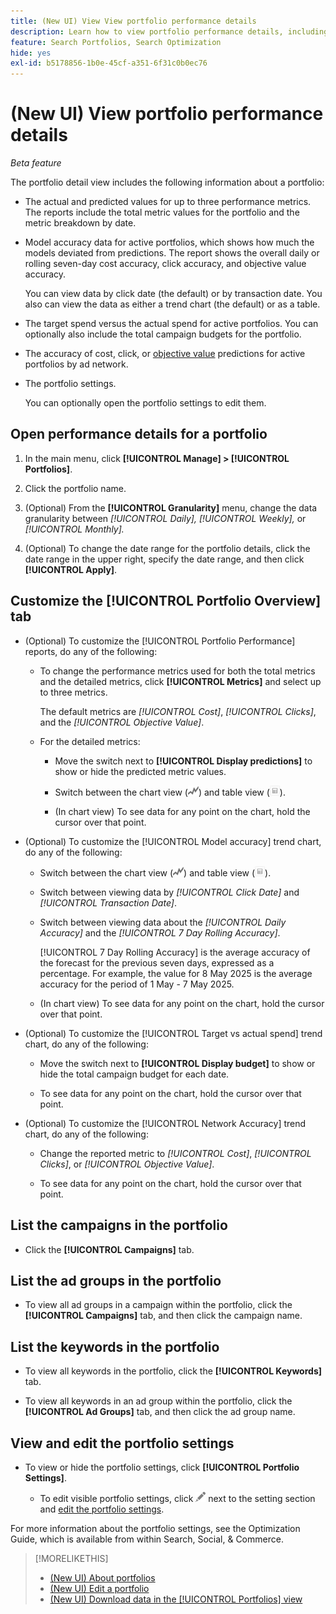 ```yaml
---
title: (New UI) View View portfolio performance details
description: Learn how to view portfolio performance details, including actual and predicted metrics at the portfolio level and for each assigned campaign.
feature: Search Portfolios, Search Optimization
hide: yes
exl-id: b5178856-1b0e-45cf-a351-6f31c0b0ec76
---
```

# (New UI) View portfolio performance details

*Beta feature*

<!-- Verify all, including why (if) the first report is for active and optimized portfolios(?), and why the other reports are for active portfolios, not optimized ones -->

The portfolio detail view includes the following information about a portfolio:

* The actual and predicted values for up to three performance metrics. The reports include the total metric values for the portfolio and the metric breakdown by date.<!-- Not for active portfolios only?  -->

* Model accuracy data for active portfolios, which shows how much the models deviated from predictions. The report shows the overall daily or rolling seven-day cost accuracy, click accuracy, and objective value accuracy.

  You can view data by click date (the default) or by transaction date.   You also can view the data as either a trend chart (the default) or as a table.

* The target spend versus the actual spend for active portfolios. You can optionally also include the total campaign budgets for the portfolio.

* The accuracy of cost, click, or [objective value](/help/search-social-commerce/glossary.md#o-p) predictions for active portfolios by ad network.<!-- Verify -->

* The portfolio settings.

  You can optionally open the portfolio settings to edit them.

## Open performance details for a portfolio

1. In the main menu, click **[!UICONTROL Manage] > [!UICONTROL Portfolios]**.

1. Click the portfolio name.

1. (Optional) From the **[!UICONTROL Granularity]** menu, change the data granularity between *[!UICONTROL Daily],* *[!UICONTROL Weekly],* or *[!UICONTROL Monthly].*

1. (Optional) To change the date range for the portfolio details, click the date range in the upper right, specify the date range, and then click **[!UICONTROL Apply]**.

## Customize the [!UICONTROL Portfolio Overview] tab

* (Optional) To customize the [!UICONTROL Portfolio Performance] reports, do any of the following:

  * To change the performance metrics used for both the total metrics and the detailed metrics, click **[!UICONTROL Metrics]** and select up to three metrics.
  
    The default metrics are *[!UICONTROL Cost]*, *[!UICONTROL Clicks]*, and the *[!UICONTROL Objective Value]*.<!-- What else is available: the advertiser's revenue metrics? Anything else from the ad networks? -->

  * For the detailed metrics:
  
    * Move the switch next to **[!UICONTROL Display predictions]** to show or hide the predicted metric values.
    
    * Switch between the chart view (![Chart View](/help/search-social-commerce/assets/chart-view.png "Chart View")) and table view (![Table View](/help/search-social-commerce/assets/table-view.png "Table View")).

    * (In chart view) To see data for any point on the chart, hold the cursor over that point.

* (Optional) To customize the [!UICONTROL Model accuracy] trend chart, do any of the following:

  * Switch between the chart view (![Chart View](/help/search-social-commerce/assets/chart-view.png "Chart View")) and table view (![Table View](/help/search-social-commerce/assets/table-view.png "Table View")).

  * Switch between viewing data by *[!UICONTROL Click Date]* and *[!UICONTROL Transaction Date]*.

  * Switch between viewing data about the *[!UICONTROL Daily Accuracy]* and the *[!UICONTROL 7 Day Rolling Accuracy]*.
  
    [!UICONTROL 7 Day Rolling Accuracy] is the average accuracy of the forecast for the previous seven days, expressed as a percentage. For example, the value for 8 May 2025 is the average accuracy for the period of 1 May - 7 May 2025.

  * (In chart view) To see data for any point on the chart, hold the cursor over that point.

* (Optional) To customize the [!UICONTROL Target vs actual spend] trend chart, do any of the following:

    * Move the switch next to **[!UICONTROL Display budget]** to show or hide the total campaign budget for each date.
    
    * To see data for any point on the chart, hold the cursor over that point.

* (Optional) To customize the [!UICONTROL Network Accuracy] trend chart, do any of the following:

  * Change the reported metric to *[!UICONTROL Cost]*, *[!UICONTROL Clicks]*, or *[!UICONTROL Objective Value]*.

  * To see data for any point on the chart, hold the cursor over that point.

## List the campaigns in the portfolio

* Click the **[!UICONTROL Campaigns]** tab.

## List the ad groups in the portfolio

* To view all ad groups in a campaign within the portfolio, click the **[!UICONTROL Campaigns]** tab, and then click the campaign name.

## List the keywords in the portfolio

* To view all keywords in the portfolio, click the **[!UICONTROL Keywords]** tab.

* To view all keywords in an ad group within the portfolio, click the **[!UICONTROL Ad Groups]** tab, and then click the ad group name.

## View and edit the portfolio settings

* To view or hide the portfolio settings, click **[!UICONTROL Portfolio Settings]**.

   * To edit visible portfolio settings, click ![Edit](/help/search-social-commerce/assets/edit.png "Edit") next to the setting section and [edit the portfolio settings](portfolio-edit.md).

For more information about the portfolio settings, see the Optimization Guide, which is available from within Search, Social, & Commerce.

>[!MORELIKETHIS]
>
>* [(New UI) About portfolios](portfolio-about.md)
>* [(New UI) Edit a portfolio](portfolio-edit.md)
>* [(New UI) Download data in the [!UICONTROL Portfolios] view](portfolio-view-report.md)
